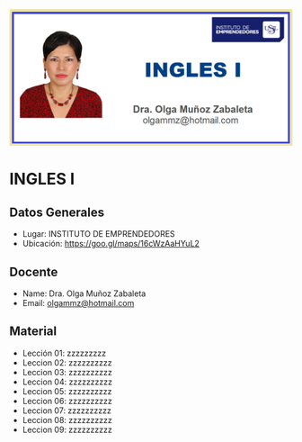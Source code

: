![INGLES I](https://raw.githubusercontent.com/olgammz/USIL_INGLES_1/master/USIL_INGLES_1.png)

# INGLES I

## Datos Generales

- Lugar: INSTITUTO DE EMPRENDEDORES
- Ubicación: https://goo.gl/maps/16cWzAaHYuL2


## Docente

- Name: Dra. Olga Muñoz Zabaleta
- Email: olgammz@hotmail.com

## Material

- Lección 01: zzzzzzzzz
- Leccion 02: zzzzzzzzzz
- Leccion 03: zzzzzzzzzz
- Leccion 04: zzzzzzzzzz
- Leccion 05: zzzzzzzzzz
- Leccion 06: zzzzzzzzzz
- Leccion 07: zzzzzzzzzz
- Leccion 08: zzzzzzzzzz
- Leccion 09: zzzzzzzzzz


